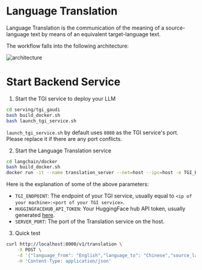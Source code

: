 # Language Translation

Language Translation is the communication of the meaning of a source-language text by means of an equivalent target-language text.

The workflow falls into the following architecture:

![architecture](https://i.imgur.com/5f9hoAW.png)

# Start Backend Service

1. Start the TGI service to deploy your LLM

```sh
cd serving/tgi_gaudi
bash build_docker.sh
bash launch_tgi_service.sh
```

`launch_tgi_service.sh` by default uses `8080` as the TGI service's port. Please replace it if there are any port conflicts.

2. Start the Language Translation service

```sh
cd langchain/docker
bash build_docker.sh
docker run -it --name translation_server --net=host --ipc=host -e TGI_ENDPOINT=${TGI ENDPOINT} -e HUGGINGFACEHUB_API_TOKEN=${HUGGINGFACE_API_TOKEN} -e SERVER_PORT=8000 -e http_proxy=${http_proxy} -e https_proxy=${https_proxy} translation:latest bash
```

Here is the explanation of some of the above parameters:

- `TGI_ENDPOINT`: The endpoint of your TGI service, usually equal to `<ip of your machine>:<port of your TGI service>`.
- `HUGGINGFACEHUB_API_TOKEN`: Your HuggingFace hub API token, usually generated [here](https://huggingface.co/settings/tokens).
- `SERVER_PORT`: The port of the Translation service on the host.

3. Quick test

```sh
curl http://localhost:8000/v1/translation \
    -X POST \
    -d '{"language_from": "English","language_to": "Chinese","source_language": "\n我爱机器翻译。\n"}' \
    -H 'Content-Type: application/json'
```
